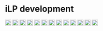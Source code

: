 # iLP development

<img src="https://devicons.github.io/devicon/devicon.git/icons/android/android-plain.svg" alt="android" width="20" height="20"> <img src="https://devicons.github.io/devicon/devicon.git/icons/bootstrap/bootstrap-plain.svg" alt="bootstrap" width="20" height="20"> <img src="https://devicons.github.io/devicon/devicon.git/icons/chrome/chrome-plain.svg" alt="chrome" width="20" height="20"> <img src="https://devicons.github.io/devicon/devicon.git/icons/css3/css3-plain.svg" alt="css3" width="20" height="20"/> <img src="https://devicons.github.io/devicon/devicon.git/icons/devicon/devicon-original.svg" alt="devicon" width="20" height="20"> <img src="https://devicons.github.io/devicon/devicon.git/icons/drupal/drupal-plain.svg" alt="drupal" width="20" heoght="20"> <img src="https://devicons.github.io/devicon/devicon.git/icons/gimp/gimp-plain.svg" alt="gimp" width="20" height="20"> <img src="https://devicons.github.io/devicon/devicon.git/icons/github/github-original.svg" alt="github" width="20" heoght="20"> <img src="https://devicons.github.io/devicon/devicon.git/icons/html5/html5-plain.svg" alt="html5" width="20" height="20"/> <img src="https://devicons.github.io/devicon/devicon.git/icons/less/less-plain-wordmark.svg" alt="less" width="20" height="20"> <img src="https://devicons.github.io/devicon/devicon.git/icons/php/php-plain.svg" alt="php" width="20" height="20"/> <img src="https://devicons.github.io/devicon/devicon.git/icons/sass/sass-original.svg" alt="sass" width="20" height="20"/> <img src="https://devicons.github.io/devicon/devicon.git/icons/visualstudio/visualstudio-plain.svg" alt="vsc" width="20" height="20">

